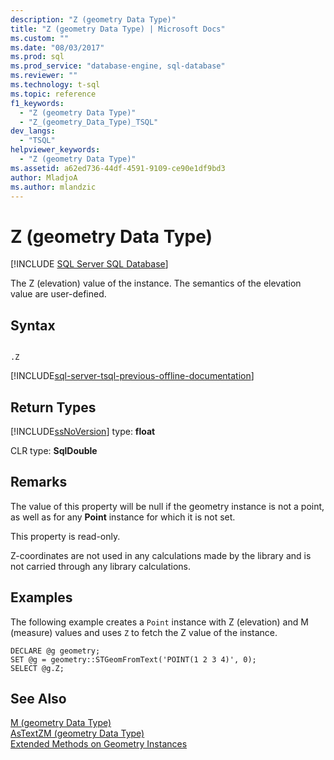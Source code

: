 ```yaml
---
description: "Z (geometry Data Type)"
title: "Z (geometry Data Type) | Microsoft Docs"
ms.custom: ""
ms.date: "08/03/2017"
ms.prod: sql
ms.prod_service: "database-engine, sql-database"
ms.reviewer: ""
ms.technology: t-sql
ms.topic: reference
f1_keywords: 
  - "Z (geometry Data Type)"
  - "Z_(geometry_Data_Type)_TSQL"
dev_langs: 
  - "TSQL"
helpviewer_keywords: 
  - "Z (geometry Data Type)"
ms.assetid: a62ed736-44df-4591-9109-ce90e1df9bd3
author: MladjoA
ms.author: mlandzic 
---
```

# Z (geometry Data Type)
[!INCLUDE [SQL Server SQL Database](../../includes/applies-to-version/sql-asdb.md)]

The Z (elevation) value of the instance. The semantics of the elevation value are user-defined.
  
## Syntax  
  
```  
  
.Z  
```  
  
[!INCLUDE[sql-server-tsql-previous-offline-documentation](../../includes/sql-server-tsql-previous-offline-documentation.md)]

## Return Types
 [!INCLUDE[ssNoVersion](../../includes/ssnoversion-md.md)] type: **float**  
  
 CLR type: **SqlDouble**  
  
## Remarks  
 The value of this property will be null if the geometry instance is not a point, as well as for any **Point** instance for which it is not set.  
  
 This property is read-only.  
  
 Z-coordinates are not used in any calculations made by the library and is not carried through any library calculations.  
  
## Examples  
 The following example creates a `Point` instance with Z (elevation) and M (measure) values and uses `Z` to fetch the Z value of the instance.  
  
```  
DECLARE @g geometry;  
SET @g = geometry::STGeomFromText('POINT(1 2 3 4)', 0);  
SELECT @g.Z;  
```  
  
## See Also  
 [M &#40;geometry Data Type&#41;](../../t-sql/spatial-geometry/m-geometry-data-type.md)   
 [AsTextZM &#40;geometry Data Type&#41;](../../t-sql/spatial-geometry/astextzm-geometry-data-type.md)   
 [Extended Methods on Geometry Instances](../../t-sql/spatial-geometry/extended-methods-on-geometry-instances.md)  
  
  

